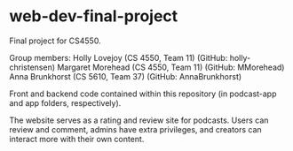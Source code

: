 # web-dev-final-project
Final project for CS4550.

Group members:
Holly Lovejoy (CS 4550, Team 11) (GitHub: holly-christensen)
Margaret Morehead (CS 4550, Team 11) (GitHub: MMorehead)
Anna Brunkhorst (CS 5610, Team 37) (GitHub: AnnaBrunkhorst)

Front and backend code contained within this repository (in podcast-app and
app folders, respectively).

The website serves as a rating and review site for podcasts. Users can review
and comment, admins have extra privileges, and creators can interact more with
their own content.